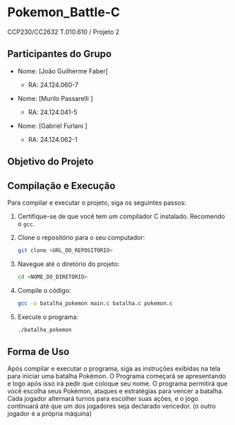 # Pokemon_Battle-C
CCP230/CC2632 T.010.610 / Projeto 2 
## Participantes do Grupo

- Nome: [João Guilherme Faber]
  - RA: 24.124.060-7

- Nome: [Murilo Passarelli ]
  - RA: 24.124.041-5

- Nome: [Gabriel Furlani ]
  - RA: 24.124.062-1


## Objetivo do Projeto



## Compilação e Execução

Para compilar e executar o projeto, siga os seguintes passos:

1. Certifique-se de que você tem um compilador C instalado. Recomendo o `gcc`.
2. Clone o repositório para o seu computador:

    ```sh
    git clone <URL_DO_REPOSITÓRIO>
    ```
   
3. Navegue até o diretório do projeto:

    ```sh
    cd <NOME_DO_DIRETÓRIO>
    ```

4. Compile o código:

    ```sh
    gcc -o batalha_pokemon main.c batalha.c pokemon.c
    ```

5. Execute o programa:

    ```sh
    ./batalha_pokemon
    ```

## Forma de Uso

Após compilar e executar o programa, siga as instruções exibidas na tela para iniciar uma batalha Pokémon. O Programa começará se apresentando e logo após isso irá pedir que coloque seu nome. O programa permitirá que você escolha seus Pokémon, ataques e estratégias para vencer a batalha. Cada jogador alternará turnos para escolher suas ações, e o jogo continuará até que um dos jogadores seja declarado vencedor. (o outro jogador é a própria máquina)
